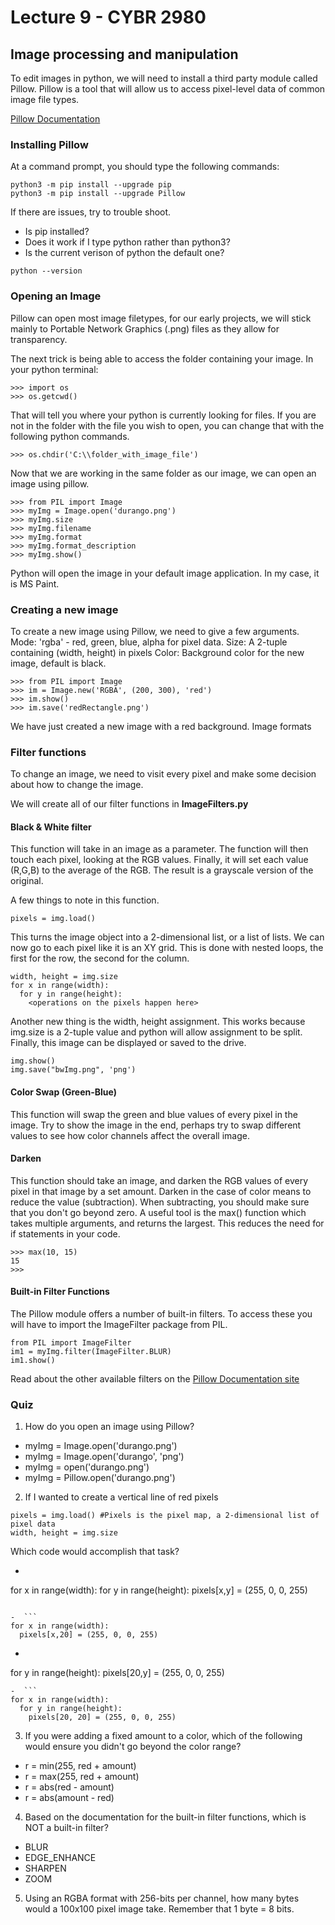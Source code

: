 # Lecture 9 - CYBR 2980

## Image processing and manipulation
To edit images in python, we will need to install a third party module called Pillow. Pillow is a tool that will allow us to access pixel-level data of common image file types.

[Pillow Documentation](https://pillow.readthedocs.io/en/latest/handbook/index.html)
### Installing Pillow
At a command prompt, you should type the following commands:
```
python3 -m pip install --upgrade pip
python3 -m pip install --upgrade Pillow
```
If there are issues, try to trouble shoot.
- Is pip installed?
- Does it work if I type python rather than python3?
- Is the current verison of python the default one?
```
python --version
```
### Opening an Image
Pillow can open most image filetypes, for our early projects, we will stick mainly to Portable Network Graphics (.png) files as they allow for transparency.

The next trick is being able to access the folder containing your image. In your python terminal:
```
>>> import os
>>> os.getcwd()
```
That will tell you where your python is currently looking for files.
If you are not in the folder with the file you wish to open, you can change that with the following python commands.
```
>>> os.chdir('C:\\folder_with_image_file')
```
Now that we are working in the same folder as our image, we can open an image using pillow.
```
>>> from PIL import Image
>>> myImg = Image.open('durango.png')
>>> myImg.size
>>> myImg.filename
>>> myImg.format
>>> myImg.format_description
>>> myImg.show()
```
Python will open the image in your default image application. In my case, it is MS Paint.
### Creating a new image
To create a new image using Pillow, we need to give a few arguments.
Mode: 'rgba' - red, green, blue, alpha for pixel data.
Size: A 2-tuple containing (width, height) in pixels
Color: Background color for the new image, default is black.
```
>>> from PIL import Image
>>> im = Image.new('RGBA', (200, 300), 'red')
>>> im.show()
>>> im.save('redRectangle.png')
```
We have just created a new image with a red background.
Image formats
### Filter functions
To change an image, we need to visit every pixel and make some decision about how to change the image.

We will create all of our filter functions in **ImageFilters.py**
#### Black & White filter
This function will take in an image as a parameter. The function will then touch each pixel, looking at the RGB values. Finally, it will set each value (R,G,B) to the average of the RGB. The result is a grayscale version of the original.

A few things to note in this function.
```
pixels = img.load()
```
This turns the image object into a 2-dimensional list, or a list of lists. We can now go to each pixel like it is an XY grid. This is done with nested loops, the first for the row, the second for the column.
```
width, height = img.size
for x in range(width):
  for y in range(height):
    <operations on the pixels happen here>
```
Another new thing is the width, height assignment. This works because img.size is a 2-tuple value and python will allow assignment to be split.
Finally, this image can be displayed or saved to the drive.
```
img.show()
img.save("bwImg.png", 'png')
```
#### Color Swap (Green-Blue)
This function will swap the green and blue values of every pixel in the image.
Try to show the image in the end, perhaps try to swap different values to see how color channels affect the overall image.

#### Darken
This function should take an image, and darken the RGB values of every pixel in that image by a set amount. Darken in the case of color means to reduce the value (subtraction). When subtracting, you should make sure that you don't go beyond zero.
A useful tool is the max() function which takes multiple arguments, and returns the largest. This reduces the need for if statements in your code.
```
>>> max(10, 15)
15
>>>
```
#### Built-in Filter Functions
The Pillow module offers a number of built-in filters. To access these you will have to import the ImageFilter package from PIL.
```
from PIL import ImageFilter
im1 = myImg.filter(ImageFilter.BLUR)
im1.show()
```
Read about the other available filters on the [Pillow Documentation site](https://pillow.readthedocs.io/en/latest/reference/ImageFilter.html)

### Quiz
1. How do you open an image using Pillow?
- myImg = Image.open('durango.png')
- myImg = Image.open('durango', 'png')
- myImg = open('durango.png')
- myImg = Pillow.open('durango.png')

2. If I wanted to create a vertical line of red pixels
```
pixels = img.load() #Pixels is the pixel map, a 2-dimensional list of pixel data
width, height = img.size
```
Which code would accomplish that task?
-  ```
  for x in range(width):
    for y in range(height):
      pixels[x,y] = (255, 0, 0, 255)
  ```

-  ```
  for x in range(width):
    pixels[x,20] = (255, 0, 0, 255)
  ```
-  ```
  for y in range(height):
    pixels[20,y] = (255, 0, 0, 255)
  ```
-  ```
  for x in range(width):
    for y in range(height):
      pixels[20, 20] = (255, 0, 0, 255)
  ```

3. If you were adding a fixed amount to a color, which of the following would ensure you didn't go beyond the color range?
- r = min(255, red + amount)
- r = max(255, red + amount)
- r = abs(red - amount)
- r = abs(amount - red)

4. Based on the documentation for the built-in filter functions, which is NOT a built-in filter?
- BLUR
- EDGE_ENHANCE
- SHARPEN
- ZOOM

5. Using an RGBA format with 256-bits per channel, how many bytes would a 100x100 pixel image take. Remember that 1 byte = 8 bits.
